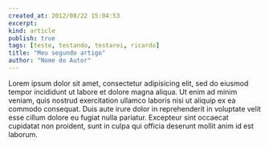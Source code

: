 ```yaml
---
created_at: 2012/08/22 15:04:53
excerpt: 
kind: article
publish: true
tags: [teste, testando, testarei, ricardo]
title: "Meu segundo artigo"
author: "Nome do Autor"
---
```


Lorem ipsum dolor sit amet, consectetur adipisicing elit, sed do eiusmod
tempor incididunt ut labore et dolore magna aliqua. Ut enim ad minim veniam,
quis nostrud exercitation ullamco laboris nisi ut aliquip ex ea commodo
consequat. Duis aute irure dolor in reprehenderit in voluptate velit esse
cillum dolore eu fugiat nulla pariatur. Excepteur sint occaecat cupidatat non
proident, sunt in culpa qui officia deserunt mollit anim id est laborum.

